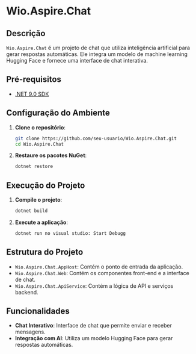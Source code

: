 # Wio.Aspire.Chat

## Descrição
`Wio.Aspire.Chat` é um projeto de chat que utiliza inteligência artificial para gerar respostas automáticas. Ele integra um modelo de machine learning Hugging Face e fornece uma interface de chat interativa.

## Pré-requisitos
- [.NET 9.0 SDK](https://dotnet.microsoft.com/download/dotnet/9.0)
## Configuração do Ambiente

1. **Clone o repositório**:
    ```bash
    git clone https://github.com/seu-usuario/Wio.Aspire.Chat.git
    cd Wio.Aspire.Chat
    ```

2. **Restaure os pacotes NuGet**:
    ```bash
    dotnet restore
    ```

## Execução do Projeto

1. **Compile o projeto**:
    ```bash
    dotnet build
    ```

2. **Execute a aplicação**:
    ```bash
    dotnet run no visual studio: Start Debugg
    ```

## Estrutura do Projeto

- `Wio.Aspire.Chat.AppHost`: Contém o ponto de entrada da aplicação.
- `Wio.Aspire.Chat.Web`: Contém os componentes front-end e a interface de chat.
- `Wio.Aspire.Chat.ApiService`: Contém a lógica de API e serviços backend.

## Funcionalidades

- **Chat Interativo**: Interface de chat que permite enviar e receber mensagens.
- **Integração com AI**: Utiliza um modelo Hugging Face para gerar respostas automáticas.
